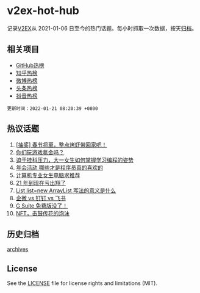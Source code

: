 # v2ex-hot-hub

 记录[V2EX](https://www.v2ex.com/)从 2021-01-06 日至今的热门话题。每小时抓取一次数据，按天[归档](archives)。
 
 ## 相关项目

- [GitHub热榜](https://github.com/snaildev/github-hot-hub)
- [知乎热榜](https://github.com/snaildev/zhihu-hot-hub)
- [微博热榜](https://github.com/snaildev/weibo-hot-hub)
- [头条热榜](https://github.com/snaildev/toutiao-hot-hub)
- [抖音热榜](https://github.com/snaildev/douyin-hot-hub)


 `更新时间：2022-01-21 08:20:39 +0800`

## 热议话题

1. [[抽奖] 春节将至，整点烤虾带回家吧！](https://www.v2ex.com/t/829407)
1. [你们玩游戏氪金吗？](https://www.v2ex.com/t/829449)
1. [迫于挂科压力，大一女生如何掌握学习编程的姿势](https://www.v2ex.com/t/829431)
1. [年会活动 哪些才是程序员真的喜欢的](https://www.v2ex.com/t/829390)
1. [计算机专业女生电脑求推荐](https://www.v2ex.com/t/829426)
1. [21 年到现在亏出翔了](https://www.v2ex.com/t/829400)
1. [List list=new ArrayList 写法的意义是什么](https://www.v2ex.com/t/829411)
1. [企微 vs 钉钉 vs 飞书](https://www.v2ex.com/t/829398)
1. [G Suite 免费版没了！](https://www.v2ex.com/t/829376)
1. [NFT，击鼓传花的泡沫](https://www.v2ex.com/t/829500)

## 历史归档

[archives](archives)

## License

See the [LICENSE](LICENSE) file for license rights and limitations (MIT).
